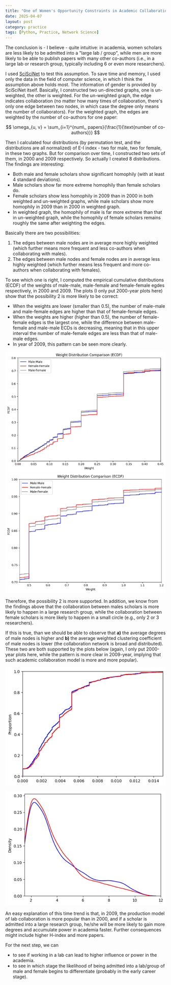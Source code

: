 ```yaml
---
title: "One of Women's Opportunity Constraints in Academic Collaboration Networks"
date: 2025-04-07
layout: post
category: practice
tags: [Python, Practice, Network Science]
---
```


The conclusion is - I believe - quite intuitive: in academia, women scholars are less likely to be admitted into a "large lab / group", while men are more likely to be able to publish papers with many other co-authors (i.e., in a large lab or research group, typically including 6 or even more researchers).

I used [SciSciNet](https://www.nature.com/articles/s41597-023-02198-9) to test this assumption. To save time and memory, I used only the data in the field of computer science, in which I think the assumption above holds most. The information of gender is provided by SciSciNet itself. Basically, I constructed two un-directed graphs, one is un-weighted, the other is weighted. For the un-weighted graph, the edge indicates collaboration \(no matter how many times of collaboration, there's only one edge between two nodes, in which case the degree only means the number of collaborators\). For the weighted graph, the edges are weighted by the number of co-authors for one paper:

$$
\omega_{u, v} = \sum_{i=1}^{num\_ papers}{\frac{1}{\text{number of co-authors}}}
$$

Then I calculated four distributions \(by permutation test, and the distributions are all normalized\) of E-I index - two for male, two for female, in these two graphs. But for comparison over time, I constructed two sets of them, in 2000 and 2009 respectively. So actually I created 8 distributions. The findings are interesting:
- Both male and female scholars show significant homophily \(with at least 4 standard deviations\).
- Male scholars show far more extreme homophily than female scholars do.
- Female scholars show less homophily in 2009 than in 2000 in both weighted and un-weighted graphs, while male scholars show more homophily in 2009 than in 2000 in weighted graph. 
- In weighted graph, the homophily of male is far more extreme than that in un-weighted graph, while the homophily of female scholars remains roughly the same after weighting the edges.

Basically there are two possibilities:
1. The edges between male nodes are in average more highly weighted \(which further means more frequent and less co-authors when collaborating with males\).
2. The edges between male nodes and female nodes are in average less highly weighted \(which further means less frequent and more co-authors when collaborating with females\).

To see which one is right, I computed the empirical cumulative distributions \(ECDF\) of the weights of male-male, male-female and female-female egdes respectively, in 2000 and 2009. The plots \(I only put 2000-year plots here\) show that the possibility 2 is more likely to be correct:
- When the weights are lower \(smaller than 0.5\), the number of male-male and male-female edges are higher than that of female-female edges.
- When the weights are higher \(higher than 0.5\), the number of female-female edges is the largest one, while the difference between male-female and male-male ECDs is decreasing, meaning that in this upper interval the number of male-female edges are less than that of male-male edges.
- In year of 2009, this pattern can be seen more clearly.


![alt text](/images/2000_low.png)
![alt text](/images/2000_upp.png)

Therefore, the possibility 2 is more supported. In addition, we know from the findings above that the collaboration between males scholars is more likely to happen in a large research group, while the collaboration between female scholars is more likely to happen in a small circle \(e.g., only 2 or 3 researchers\).

If this is true, than we should be able to observe that **a\)** the average degrees of male nodes is higher and **b\)** the average weighted clustering coefficient of male nodes is lower \(the collaboration network is broad and distributed\). These two are both supported by the plots below (again, I only put 2000-year plots here, while the pattern is more clear in 2009-year, implying that such academic collaboration model is more and more popular).

![alt text](/images/clustering_2000.png)

![alt text](/images/degree_kde_2000.png)

An easy explanation of this time trend is that, in 2009, the production model of lab collaboration is more popular than in 2000, and if a scholar is admitted into a large research group, he/she will be more likely to gain more degrees and accumulate power in academia faster. Further consequences might include higher H-index and more papers.

For the next step, we can
- to see if working in a lab can lead to higher influence or power in the academia.
- to see in which stage the likelihood of being admitted into a lab/group of male and female begins to differentiate \(probably in the early career stage\).